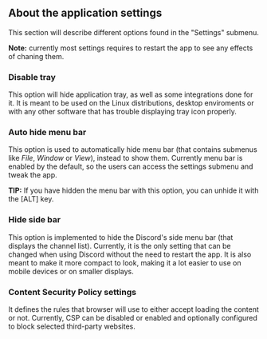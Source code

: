 ## About the application settings
This section will describe different options found in the "Settings" submenu.

**Note:** currently most settings requires to restart the app to see any effects of chaning them.

### Disable tray

This option will hide application tray, as well as some integrations done for it. It is meant to be used on the Linux distributions, desktop enviroments or with any other software that has trouble displaying tray icon properly.

### Auto hide menu bar

This option is used to automatically hide menu bar (that contains submenus like *File*, *Window* or *View*), instead to show them. Currently menu bar is enabled by the default, so the users can access the settings submenu and tweak the app.

**TIP:** If you have hidden the menu bar with this option, you can unhide it with the \[ALT\] key.

### Hide side bar

This option is implemented to hide the Discord's side menu bar (that displays the channel list). Currently, it is the only setting that can be changed when using Discord without the need to restart the app. It is also meant to make it more compact to look, making it a lot easier to use on mobile devices or on smaller displays.

### Content Security Policy settings

It defines the rules that browser will use to either accept loading the content or not. Currently, CSP can be disabled or enabled and optionally configured to block selected third-party websites.